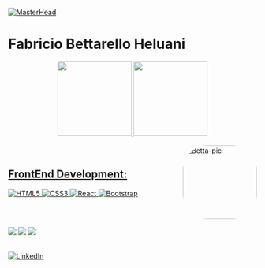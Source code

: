 [![MasterHead](https://cdn.discordapp.com/attachments/973694599547744276/1173876431500103780/banner.png?ex=65658c9e&is=6553179e&hm=bc168ac0ab578ad7e7957eb2d3449c2ea1c474ae8bcf262085b96280170265ec&)](https://bettabrasil.com.br)
# Fabricio Bettarello Heluani
<div align="center">
  <a href="https://github.com/FabricioBettarello">
  <img height="150em" src="https://github-readme-stats.vercel.app/api?username=FabricioBettarello&show_icons=true&theme=dark&include_all_commits=true&count_private=true"/>
  <img height="150em" src="https://github-readme-stats.vercel.app/api/top-langs/?username=FabricioBettarello&layout=compact&langs_count=7&theme=dark"/>
</div>
<div style="display: inline_block"><br>
  <img align="right" alt="Betta-pic" height="150" style="border-radius:50px;" src="https://cdn.discordapp.com/attachments/973694626420641802/1004464681412472973/tralhagit.png?width=676&height=676">
</div>

<br>

<h2 align="left">FrontEnd Development:</h2>

![HTML5](https://img.shields.io/badge/html5-%23E34F26.svg?style=for-the-badge&logo=html5&logoColor=white)
![CSS3](https://img.shields.io/badge/css3-%231572B6.svg?style=for-the-badge&logo=css3&logoColor=white)
![React](https://img.shields.io/badge/react-%2320232a.svg?style=for-the-badge&logo=react&logoColor=%2361DAFB)
![Bootstrap](https://img.shields.io/badge/bootstrap-%238511FA.svg?style=for-the-badge&logo=bootstrap&logoColor=white)

<br>

##

<div> 
 <a href="https://discord.gg/Ur2ttFuNaM" target="_blank"><img src="https://img.shields.io/badge/Discord-7289DA?style=for-the-badge&logo=discord&logoColor=white" target="_blank"></a>
  <a href="https://www.instagram.com/bettarello_/" target="_blank"><img src="https://img.shields.io/badge/-Instagram-%23E4405F?style=for-the-badge&logo=instagram&logoColor=white" target="_blank"></a>
 	<a href="https://www.twitch.tv/fabriciobetta" target="_blank"><img src="https://img.shields.io/badge/Twitch-9146FF?style=for-the-badge&logo=twitch&logoColor=white" target="_blank"></a>
</div>

<br>

[![LinkedIn](https://img.shields.io/badge/LinkedIn-%230077B5.svg?logo=linkedin&logoColor=white)](https://www.linkedin.com/in/fabricio-bettarello-3011a8266/)
